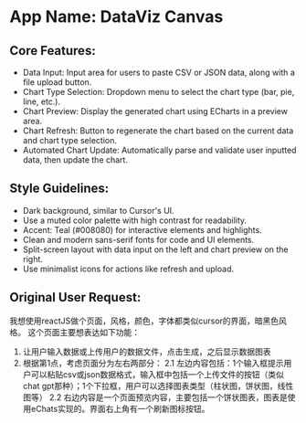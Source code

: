 # **App Name**: DataViz Canvas

## Core Features:

- Data Input: Input area for users to paste CSV or JSON data, along with a file upload button.
- Chart Type Selection: Dropdown menu to select the chart type (bar, pie, line, etc.).
- Chart Preview: Display the generated chart using ECharts in a preview area.
- Chart Refresh: Button to regenerate the chart based on the current data and chart type selection.
- Automated Chart Update: Automatically parse and validate user inputted data, then update the chart.

## Style Guidelines:

- Dark background, similar to Cursor's UI.
- Use a muted color palette with high contrast for readability.
- Accent: Teal (#008080) for interactive elements and highlights.
- Clean and modern sans-serif fonts for code and UI elements.
- Split-screen layout with data input on the left and chart preview on the right.
- Use minimalist icons for actions like refresh and upload.

## Original User Request:
我想使用reactJS做个页面，风格，颜色，字体都类似cursor的界面，暗黑色风格。
这个页面主要想表达如下功能：
1. 让用户输入数据或上传用户的数据文件，点击生成，之后显示数据图表
2. 根据第1点，考虑页面分为左右两部分：
2.1 左边内容包括：1个输入框提示用户可以粘贴csv或json数据格式，输入框中包括一个上传文件的按钮（类似chat gpt那种）；1个下拉框，用户可以选择图表类型（柱状图，饼状图，线性图等）
2.2 右边内容是一个页面预览内容，主要包括一个饼状图表，图表是使用eChats实现的。界面右上角有一个刷新图标按钮。
  